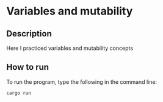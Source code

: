# Variables and mutability

## Description

Here I practiced variables and mutability concepts

## How to run

To run the program, type the following in the command line:

```
cargo run
```
